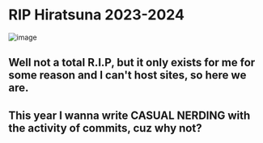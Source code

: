 

# RIP Hiratsuna 2023-2024

![image](https://github.com/NqmaNazad/NqmaNazad/assets/155331890/72944e6b-e0dd-4bbb-ac6f-1c9ac77ea2ae)

## Well not a total R.I.P, but it only exists for me for some reason and I can't host sites, so here we are. 

## This year I wanna write CASUAL NERDING with the activity of commits, cuz why not? 
